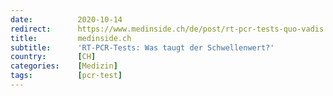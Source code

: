 ```yaml
---
date:          2020-10-14
redirect:      https://www.medinside.ch/de/post/rt-pcr-tests-quo-vadis
title:         medinside.ch
subtitle:      'RT-PCR-Tests: Was taugt der Schwellenwert?'
country:       [CH]
categories:    [Medizin]
tags:          [pcr-test]
---
```

